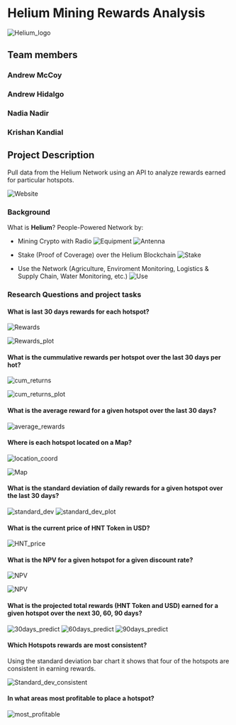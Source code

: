 # **Helium Mining Rewards Analysis**
![Helium_logo](Images/HElium_logo.png)

## **Team members**
### Andrew McCoy
### Andrew Hidalgo
### Nadia Nadir
### Krishan Kandial


## **Project Description**
Pull data from the Helium Network using an API to analyze rewards earned for particular hotspots.

![Website](Images/Helium_Explorer_website.png)

### **Background**
What is **Helium**? People-Powered Network by:
* Mining Crypto with Radio
![Equipment](Images/Mining.png)
![Antenna](Images/Antenna1.png)

* Stake (Proof of Coverage) over the Helium Blockchain 
![Stake](Images/Stake.png)

* Use the Network (Agriculture, Enviroment Monitoring, Logistics & Supply Chain, Water Monitoring, etc.)
![Use](Images/use.png)


### **Research Questions and project tasks**

#### What is last 30 days rewards for each hotspot?

![Rewards](Images/30_days_rewards.png)

![Rewards_plot](Images/30day_rewards.png)


#### What is the cummulative rewards per hotspot over the last 30 days per hot?
![cum_returns](Images/cum_returns_table.png)

![cum_returns_plot](Images/cumulative_return_plot.png)

#### What is the average reward for a given hotspot over the last 30 days?

![average_rewards](Images/average_rewards.png)


#### Where is each hotspot located on a Map?

![location_coord](Images/Location_lat&lng.png)

![Map](Images/Location_map.png)


#### What is the standard deviation of daily rewards for a given hotspot over the last 30 days?

![standard_dev](Images/Standard_dev.png)
![standard_dev_plot](Images/standard_dev_plot.png)

#### What is the current price of HNT Token in USD?

![HNT_price](Images/HNT_price.png)

#### What is the NPV for a given hotspot for a given discount rate?
![NPV](Images/NPV.png)

![NPV](Images/NPV_plot.png)

#### What is the projected total rewards (HNT Token and USD) earned for a given hotspot over the next 30, 60, 90 days?

![30days_predict](Images/30day_predict.png)
![60days_predict](Images/60day_predict.png)
![90days_predict](Images/90day_predict.png)

#### Which Hotspots rewards are most consistent?
Using the standard deviation bar chart it shows that four of the hotspots are consistent in earning rewards. 

![Standard_dev_consistent](Images/Standard_dev_const.png)

#### In what areas most profitable to place a hotspot?
![most_profitable](Images/most_profitable1.png)



